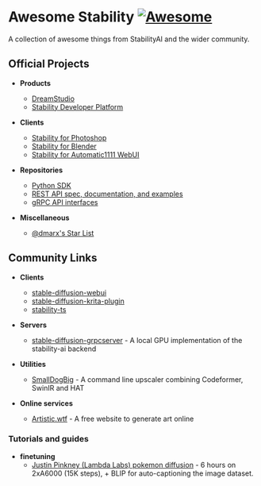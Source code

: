 # Awesome Stability [![Awesome](https://awesome.re/badge.svg)](https://awesome.re)
A collection of awesome things from StabilityAI and the wider community.

## Official Projects

- **Products**
  - [DreamStudio](https://dreamstudio.ai/)
  - [Stability Developer Platform](https://platform.stability.ai/)
  
- **Clients**
  - [Stability for Photoshop](https://platform.stability.ai/docs/integrations/photoshop)
  - [Stability for Blender](https://platform.stability.ai/docs/integrations/blender)
  - [Stability for Automatic1111 WebUI](https://github.com/Stability-AI/webui-stability-api)

- **Repositories**
  - [Python SDK](https://github.com/Stability-AI/stability-sdk)
  - [REST API spec, documentation, and examples](https://github.com/Stability-AI/REST-API)
  - [gRPC API interfaces](https://github.com/Stability-AI/api-interfaces)
  
- **Miscellaneous**
  - [@dmarx's Star List](https://github.com/stars/dmarx/lists/sd-public-projects)

## Community Links

- **Clients**
  - [stable-diffusion-webui](https://github.com/sd-webui/stable-diffusion-webui)
  - [stable-diffusion-krita-plugin](https://github.com/sddebz/stable-diffusion-krita-plugin)
  - [stability-ts](https://github.com/jakiestfu/stability-ts)

- **Servers**
  - [stable-diffusion-grpcserver](https://github.com/hafriedlander/stable-diffusion-grpcserver) - A local GPU implementation of the stability-ai backend

- **Utilities**
  - [SmallDogBig](https://github.com/hafriedlander/SmallDogBig) - A command line upscaler combining Codeformer, SwinIR and HAT

- **Online services**
  - [Artistic.wtf](https://www.artistic.wtf/) - A free website to generate art online

### Tutorials and guides

- **finetuning**
  - [Justin Pinkney (Lambda Labs) pokemon diffusion](https://github.com/LambdaLabsML/examples/tree/main/stable-diffusion-finetuning) - 6 hours on 2xA6000 (15K steps), + BLIP for auto-captioning the image dataset.
